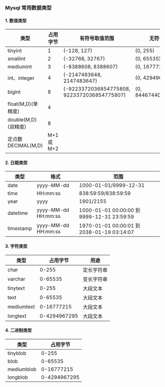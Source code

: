 ### Mysql 常用数据类型
#### 1. 数值类型

| 类型    | 占用字节    | 有符号取值范围     | 无符号取值范围    |
| ------ | ----------| --------- |------- |
|   tinyint    |     1       |    (-128, 127)       |  (0, 255)      |
|   smallint    |     2       |  (-32768, 32767)  |  (0, 65535)      |
|   mediumint  |     3       |   (-8388608, 8388607)     |   (0, 16777215)  |
|   int、integer  |  4     |  (-2147483648, 2147483647)    |  (0, 4294967295)    |
|   bigint  |       8     |    (-9223372036854775808, 9223372036854775807)    |  (0, 8446744073709551615)  |
|   float(M,D)(单精度)    |       4     |       |     |
|   double(M,D)(双精度)  |       8     |        |     |
|   定点数 DECIMAL(M,D)  |   M+1或M+2     |        |     |


#### 2. 日期类型

| 类型    | 格式    | 范围     |
| ------ | ----------| --------- |
|  date     |   yyyy-MM-dd   |  1000-01-01/9999-12-31 |  
|  time    |   HH:mm:ss  |   838:59:59/838:59:59 |        
|  year    |   yyyy     |   1901/2155   |        
|  datetime    |  yyyy-MM-dd HH:mm:ss      | 1000-01-01 00:00:00 到 9999-12-31 23:59:59    |        
|  timestamp    |  yyyy-MM-dd HH:mm:ss  | 1970-01-01 00:00:01 到 2038-01-19 03:14:07 |        



#### 3. 字符类型

| 类型    | 占用字节    | 用途     | 
| ------ | ----------| --------- |
|  char   |  0-255       |  定长字符串      |   
|  varchar   |  0-65535       |  变长字符串      |   
|  tinytext   |  0-255       |  大段文本      |   
|  text   |  0-65535       |  大段文本      |   
|  mediumtext   |  0-16777215       |  大段文本      |   
|  longtext   |  0-4294967295       |  大段文本      |   




#### 4. 二进制类型

| 类型    | 占用字节    | 
| ------ | ----------| 
|  tinyblob  |  0-255          |    
|  blob  |  0-65535          |    
|  mediumblob  |  0-16777215          |    
|  longblob  |  0-4294967295          |    


